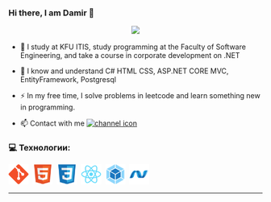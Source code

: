 ### Hi there, I am Damir 👋

<div id="header" align="center">
  <img src="https://media.giphy.com/media/M9gbBd9nbDrOTu1Mqx/giphy.gif" width="100"/>
</div>

- :telescope: I study at KFU ITIS, study programming at the Faculty of Software Engineering, and take a course in corporate development on .NET

- :seedling: I know and understand C# HTML CSS, ASP.NET CORE MVC, EntityFramework, Postgresql

- :zap: In my free time, I solve problems in leetcode and learn something new in programming.

- :mailbox: Contact with me [![channel icon](https://patrolavia.github.io/telegram-badge/follow.png)](https://t.me/cd_xxx)

### 💻 Технологии:

<div>
  <img src="https://github.com/devicons/devicon/blob/master/icons/git/git-original.svg" title="git" alt="git" width="40" height="40"/>&nbsp
  <img src="https://github.com/devicons/devicon/blob/master/icons/html5/html5-original.svg" title="html5" alt="html5" width="40" height="40"/>&nbsp
  <img src="https://github.com/devicons/devicon/blob/master/icons/css3/css3-original.svg" title="css" alt="css" width="40" height="40"/>&nbsp
  <img src="https://github.com/devicons/devicon/blob/master/icons/react/react-original.svg" title="reactjs" alt="reactjs" width="40" height="40"/>&nbsp
  <img src="https://github.com/devicons/devicon/blob/master/icons/webpack/webpack-original.svg" title="webpack" alt="webpack" width="40" height="40"/>&nbsp
  <img src="https://github.com/devicons/devicon/blob/master/icons/dot-net/dot-net-original.svg" title="webpack" alt="webpack" width="40" height="40"/>&nbsp
</div>

---
